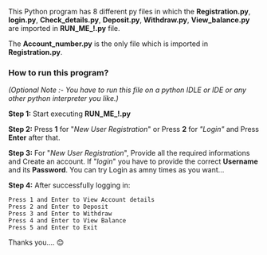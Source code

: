 This Python program has 8 different py files in which the **Registration.py**, **login.py**, **Check_details.py**, **Deposit.py**, **Withdraw.py**, **View_balance.py** are imported in **RUN_ME_!.py** file.

The **Account_number.py** is the only file which is imported in **Registration.py**.

### How to run this program?
*(Optional Note :- You have to run this file on a python IDLE or IDE or any other python interpreter you like.)*

**Step 1:** Start executing **RUN_ME_!.py**

**Step 2:** Press **1** for "*New User Registration*" or Press **2** for *"Login"* and Press **Enter** after that.

**Step 3:** For "*New User Registration*", Provide all the required informations and Create an account. If "*login*" you have to provide the correct **Username** and its **Password**. You can try Login as amny times as you want...

**Step 4:** After successfully logging in:
```
Press 1 and Enter to View Account details
Press 2 and Enter to Deposit
Press 3 and Enter to Withdraw
Press 4 and Enter to View Balance
Press 5 and Enter to Exit
```

Thanks you.... :blush:
